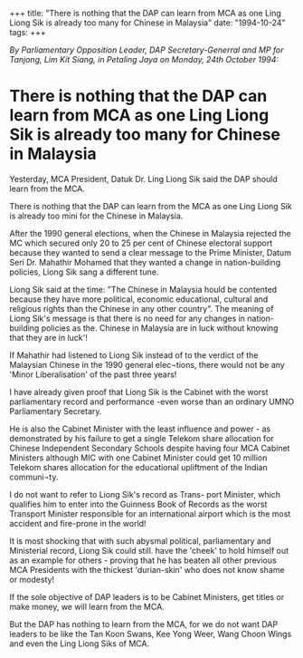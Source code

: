 +++ 
title: "There is nothing that the DAP can learn from MCA as one Ling Liong Sik is already too many for Chinese in Malaysia"
date: "1994-10-24"
tags:
+++

_By Parliamentary Opposition Leader, DAP Secretary-Generral and MP for Tanjong, Lim Kit Siang, in Petaling Jaya on Monday, 24th October 1994:_

# There is nothing that the DAP can learn from MCA as one Ling Liong Sik is already too many for Chinese in Malaysia

Yesterday, MCA President, Datuk Dr. Ling Liong Sik said the DAP should learn from the MCA.</u>

There is nothing that the DAP can learn from the MCA as one Ling Liong Sik is already too mini for the Chinese in Malaysia.

After the 1990 general elections, when the Chinese in Malaysia rejected the MC which secured only 20 to 25 per cent of Chinese electoral support because they wanted to send a clear message to the Prime Minister, Datum Seri Dr. Mahathir Mohamed that they wanted a change in nation-building policies, Liong Sik sang a different tune.

Liong Sik said at the time: "The Chinese in Malaysia hould be contented because they have more political, economic educational, cultural and religious rights than the Chinese in any other country". The meaning of Liong Sik's message is that there is no need for any changes in nation-building policies as the. Chinese in Malaysia are in luck without knowing that they are in luck'!

If Mahathir had listened to Liong Sik instead of to the verdict of the Malaysian Chinese in the 1990 general elec¬tions, there would not be any 'Minor Liberalisation' of the past three years!

I have already given proof that Liong Sik is the Cabinet with the worst parliamentary record and performance -even worse than an ordinary UMNO Parliamentary Secretary.

He is also the Cabinet Minister with the least influence and power - as demonstrated by his failure to get a single Telekom share allocation for Chinese Independent Secondary Schools despite having four MCA Cabinet Ministers although MIC with one Cabinet Minister could get 10 million Telekom shares allocation for the educational upliftment of the Indian communi¬ty.

I do not want to refer to Liong Sik's record as Trans- port Minister, which qualifies him to enter into the Guinness Book of Records as the worst Transport Minister responsible for an international airport which is the most accident and fire-prone in the world!

It is most shocking that with such abysmal political, parliamentary and Ministerial record, Liong Sik could still. have the 'cheek' to hold himself out as an example for others - proving that he has beaten all other previous MCA Presidents with the thickest 'durian-skin' who does not know shame or modesty!

If the sole objective of DAP leaders is to be Cabinet Ministers, get titles or make money, we will learn from the MCA.

But the DAP has nothing to learn from the MCA, for we do not want DAP leaders to be like the Tan Koon Swans, Kee Yong Weer, Wang Choon Wings and even the Ling Liong Siks of MCA.
 
